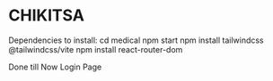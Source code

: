 # CHIKITSA

Dependencies to install:
cd medical
npm start
npm install tailwindcss @tailwindcss/vite
npm install react-router-dom

Done till Now
Login Page

